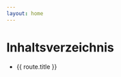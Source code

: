 ```yaml
---
layout: home
---
```

<script setup>
import toc from './toc.json'
</script>

# Inhaltsverzeichnis

<ul>
  <li v-for="route in toc" :key="route.path">
    <a :href="`/${route.path.replace(/\.md$/, '')}`">{{ route.title }}</a>
  </li>
</ul>
